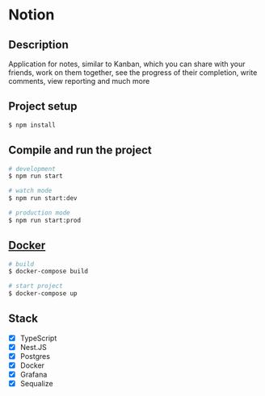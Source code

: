 <h1>Notion</h1>

## Description
<p>Application for notes, similar to Kanban, which you can share with your friends, work on them together, see the progress of their completion, write comments, view reporting and much more</p>

## Project setup

```bash
$ npm install
```

## Compile and run the project

```bash
# development
$ npm run start

# watch mode
$ npm run start:dev

# production mode
$ npm run start:prod
```

## <a href="https://www.docker.com/">Docker</a>

```bash
# build 
$ docker-compose build 

# start project
$ docker-compose up
```

## Stack
- [X] TypeScript
- [X] Nest.JS
- [X] Postgres
- [X] Docker
- [X] Grafana
- [X] Sequalize

